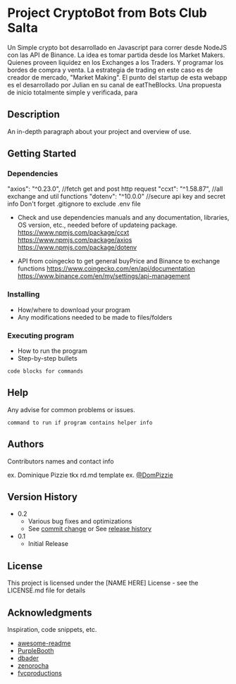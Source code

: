 # Project CryptoBot from Bots Club Salta

Un Simple crypto bot desarrollado en Javascript para correr desde NodeJS con las API de Binance. La idea es tomar partida desde los Market Makers. Quienes proveen liquidez en los Exchanges a los Traders. Y programar los bordes de compra y venta. La estrategia de trading en este caso es de creador de mercado, "Market Making". El punto del startup de esta webapp es el desarrollado por Julian en su canal de eatTheBlocks. Una propuesta de inicio totalmente simple y verificada, para

## Description

An in-depth paragraph about your project and overview of use.

## Getting Started

### Dependencies

"axios": "^0.23.0", //fetch get and post http request
"ccxt": "^1.58.87", //all exchange and util functions
"dotenv": "^10.0.0" //secure api key and secret info Don't forget .gitignore to exclude .env file

* Check and use dependencies manuals and any documentation, libraries, OS version, etc., needed before of updateing package.
https://www.npmjs.com/package/ccxt
https://www.npmjs.com/package/axios
https://www.npmjs.com/package/dotenv

* API from coingecko to get general buyPrice and Binance to exchange functions
https://www.coingecko.com/en/api/documentation
https://www.binance.com/en/my/settings/api-management

### Installing

* How/where to download your program
* Any modifications needed to be made to files/folders

### Executing program

* How to run the program
* Step-by-step bullets
```
code blocks for commands
```

## Help

Any advise for common problems or issues.
```
command to run if program contains helper info
```

## Authors

Contributors names and contact info

ex. Dominique Pizzie  tkx rd.md template 
ex. [@DomPizzie](https://twitter.com/dompizzie)

## Version History

* 0.2
    * Various bug fixes and optimizations
    * See [commit change]() or See [release history]()
* 0.1
    * Initial Release

## License

This project is licensed under the [NAME HERE] License - see the LICENSE.md file for details

## Acknowledgments

Inspiration, code snippets, etc.
* [awesome-readme](https://github.com/matiassingers/awesome-readme)
* [PurpleBooth](https://gist.github.com/PurpleBooth/109311bb0361f32d87a2)
* [dbader](https://github.com/dbader/readme-template)
* [zenorocha](https://gist.github.com/zenorocha/4526327)
* [fvcproductions](https://gist.github.com/fvcproductions/1bfc2d4aecb01a834b46)
